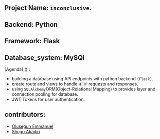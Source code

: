 ## Project Name: `inconclusive`.

## Backend: Python

## Framework: Flask

## Database_system: MySQl

[Agenda] () :

- building a database using API endpoints with python backend `(Flask)`.
- create route and views to handle `HTTP` requests and responses.
- using `SQLAlchemy`ORM(Object-Relational Mapping) to provides layer and connection pooling for database.
- JWT Tokens for user authentication.


## contributors:
* [Olusegun Emmanuel](https://github.com/codewithsegnet)
* [Shogo Akadiri](https://github.com/ShogoMark)
